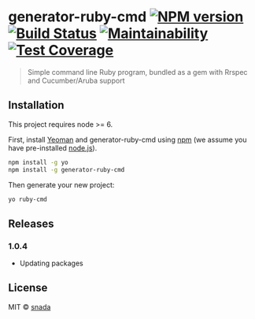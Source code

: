 # generator-ruby-cmd [![NPM version][npm-image]][npm-url] [![Build Status][travis-image]][travis-url] [![Maintainability](https://api.codeclimate.com/v1/badges/bc5b029b36817abbd0af/maintainability)](https://codeclimate.com/github/snada/generator-ruby-cmd/maintainability) [![Test Coverage](https://api.codeclimate.com/v1/badges/bc5b029b36817abbd0af/test_coverage)](https://codeclimate.com/github/snada/generator-ruby-cmd/test_coverage)
> Simple command line Ruby program, bundled as a gem with Rrspec and Cucumber/Aruba support

## Installation

This project requires node >= 6.

First, install [Yeoman](http://yeoman.io) and generator-ruby-cmd using [npm](https://www.npmjs.com/) (we assume you have pre-installed [node.js](https://nodejs.org/)).

```bash
npm install -g yo
npm install -g generator-ruby-cmd
```

Then generate your new project:

```bash
yo ruby-cmd
```

## Releases

### 1.0.4
- Updating packages

## License

MIT © [snada](https://snada.it)


[npm-image]: https://badge.fury.io/js/generator-ruby-cmd.svg
[npm-url]: https://npmjs.org/package/generator-ruby-cmd
[travis-image]: https://travis-ci.org/snada/generator-ruby-cmd.svg?branch=master
[travis-url]: https://travis-ci.org/snada/generator-ruby-cmd
